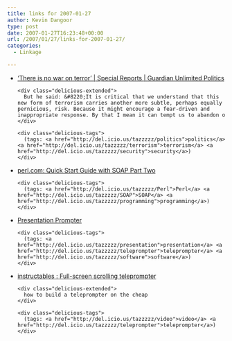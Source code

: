 ```yaml
---
title: links for 2007-01-27
author: Kevin Dangoor
type: post
date: 2007-01-27T16:23:48+00:00
url: /2007/01/27/links-for-2007-01-27/
categories:
  - Linkage

---
```

<ul class="delicious">
  <li>
    <div class="delicious-link">
      <a href="http://politics.guardian.co.uk/terrorism/story/0,,1997247,00.html">&#8216;There is no war on terror&#8217; | Special Reports | Guardian Unlimited Politics</a>
    </div>
    
    <div class="delicious-extended">
      But he said: &#8220;It is critical that we understand that this new form of terrorism carries another more subtle, perhaps equally pernicious, risk. Because it might encourage a fear-driven and inappropriate response. By that I mean it can tempt us to abandon o
    </div>
    
    <div class="delicious-tags">
      (tags: <a href="http://del.icio.us/tazzzzz/politics">politics</a> <a href="http://del.icio.us/tazzzzz/terrorism">terrorism</a> <a href="http://del.icio.us/tazzzzz/security">security</a>)
    </div>
  </li>
  
  <li>
    <div class="delicious-link">
      <a href="http://www.perl.com/pub/a/2001/04/24/soap.html">perl.com: Quick Start Guide with SOAP Part Two</a>
    </div>
    
    <div class="delicious-tags">
      (tags: <a href="http://del.icio.us/tazzzzz/Perl">Perl</a> <a href="http://del.icio.us/tazzzzz/SOAP">SOAP</a> <a href="http://del.icio.us/tazzzzz/programming">programming</a>)
    </div>
  </li>
  
  <li>
    <div class="delicious-link">
      <a href="http://www.nextforcesw.com/presentationprompter.html">Presentation Prompter</a>
    </div>
    
    <div class="delicious-tags">
      (tags: <a href="http://del.icio.us/tazzzzz/presentation">presentation</a> <a href="http://del.icio.us/tazzzzz/teleprompter">teleprompter</a> <a href="http://del.icio.us/tazzzzz/software">software</a>)
    </div>
  </li>
  
  <li>
    <div class="delicious-link">
      <a href="http://www.instructables.com/id/EYS7FYANN0EV2Z3QGO/">instructables : Full-screen scrolling teleprompter</a>
    </div>
    
    <div class="delicious-extended">
      how to build a teleprompter on the cheap
    </div>
    
    <div class="delicious-tags">
      (tags: <a href="http://del.icio.us/tazzzzz/video">video</a> <a href="http://del.icio.us/tazzzzz/teleprompter">teleprompter</a>)
    </div>
  </li>
</ul>
